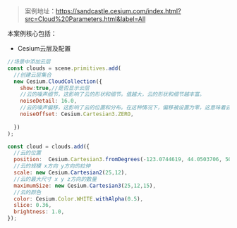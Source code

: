 > 案例地址：https://sandcastle.cesium.com/index.html?src=Cloud%20Parameters.html&label=All

本案例核心包括：
- Cesium云层及配置

```js
//场景中添加云层
const clouds = scene.primitives.add(
  //创建云层集合
  new Cesium.CloudCollection({
    show:true,//是否显示云层
    //云的噪声细节，这影响了云的形状和细节。值越大，云的形状和细节越丰富。
    noiseDetail: 16.0,
    //云的噪声偏移，这影响了云的位置和分布。在这种情况下，偏移被设置为零，这意味着云将围绕场景的中心分布。
    noiseOffset: Cesium.Cartesian3.ZERO,
    
  })
);

const cloud = clouds.add({
  //云的位置
  position:  Cesium.Cartesian3.fromDegrees(-123.0744619, 44.0503706, 50),
  //云的规模 x方向 y方向的拉伸
  scale: new Cesium.Cartesian2(25,12),
  //云的最大尺寸 x y z方向的数量
  maximumSize: new Cesium.Cartesian3(25,12,15),
  //云的颜色
  color: Cesium.Color.WHITE.withAlpha(0.5),
  slice: 0.36,
  brightness: 1.0,
});
```
